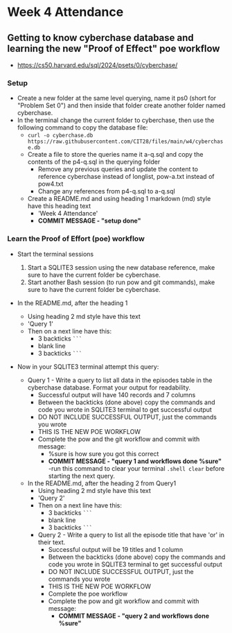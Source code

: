 # Week 4 Attendance
## Getting to know cyberchase database and learning the new "Proof of Effect" poe workflow
- https://cs50.harvard.edu/sql/2024/psets/0/cyberchase/

### Setup
- Create a new folder at the same level querying, name it ps0 (short for "Problem Set 0") and then inside that folder create another folder named cyberchase.   
- In the terminal change the current folder to cyberchase, then use the following command to copy the database file:
    - ```curl -o cyberchase.db https://raw.githubusercontent.com/CIT28/files/main/w4/cyberchase.db```
    - Create a file to store the queries name it a-q.sql and copy the contents of the p4-q.sql in the querying folder
        - Remove any previous queries and update the content to reference cyberchase instead of longlist, pow-a.txt instead of pow4.txt
        - Change any references from p4-q.sql to a-q.sql
    - Create a README.md and using heading 1 markdown (md) style have this heading text 
        - 'Week 4 Attendance' 
      - **COMMIT MESSAGE - "setup done"**
### Learn the Proof of Effort (poe) workflow
- Start the terminal sessions 
    1. Start a SQLITE3 session using the new database reference, make sure to have the current folder be cyberchase. 
    2. Start another Bash session (to run pow and git commands), make sure to have the current folder be cyberchase. 
- In the README.md, after the heading 1 
    - Using heading 2 md style have this text 
    - 'Query 1' 
    - Then on a next line have this:
        - 3 backticks <code>```</code>
        - blank line
        - 3 backticks <code>```</code> 

- Now in your SQLITE3 terminal attempt this query:
    - Query 1 - Write a query to list all data in the episodes table in the cyberchase database. Format your output for readability. 
        - Successful output will have 140 records and 7 columns
        - Between the backticks (done above) copy the commands and code you wrote in SQLITE3 terminal to get successful output
        - DO NOT INCLUDE SUCCESSFUL OUTPUT, just the commands you wrote
        - THIS IS THE NEW POE WORKFLOW
        - Complete the pow and the git workflow and commit with message:
            - %sure is how sure you got this correct
            - **COMMIT MESSAGE - "query 1 and workflows done %sure"**
        -run this command to clear your terminal ```.shell clear``` before starting the next query. 
    - In the README.md, after the heading 2 from Query1
        - Using heading 2 md style have this text 
        - 'Query 2'
        - Then on a next line have this:
            - 3 backticks <code>```</code>
            - blank line
            - 3 backticks <code>```</code> 
        - Query 2 - Write a query to list all the episode title that have 'or' in their text.
            - Successful output will be 19 titles and 1 column
            - Between the backticks (done above) copy the commands and code you wrote in SQLITE3 terminal to get successful output
            - DO NOT INCLUDE SUCCESSFUL OUTPUT, just the commands you wrote
            - THIS IS THE NEW POE WORKFLOW
            - Complete the poe workflow
            - Complete the pow and git workflow and commit with message: 
                - **COMMIT MESSAGE - "query 2 and workflows done %sure"**
